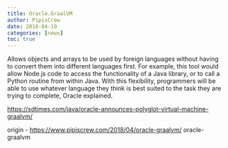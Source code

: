 ```yaml
---
title: Oracle.GraalVM
author: PipisCrew
date: 2018-04-19
categories: [news]
toc: true
---
```


Allows objects and arrays to be used by foreign languages without having to convert them into different languages first. For example, this tool would allow Node.js code to access the functionality of a Java library, or to call a Python routine from within Java. With this flexibility, programmers will be able to use whatever language they think is best suited to the task they are trying to complete, Oracle explained.

https://sdtimes.com/java/oracle-announces-polyglot-virtual-machine-graalvm/

origin - https://www.pipiscrew.com/2018/04/oracle-graalvm/ oracle-graalvm